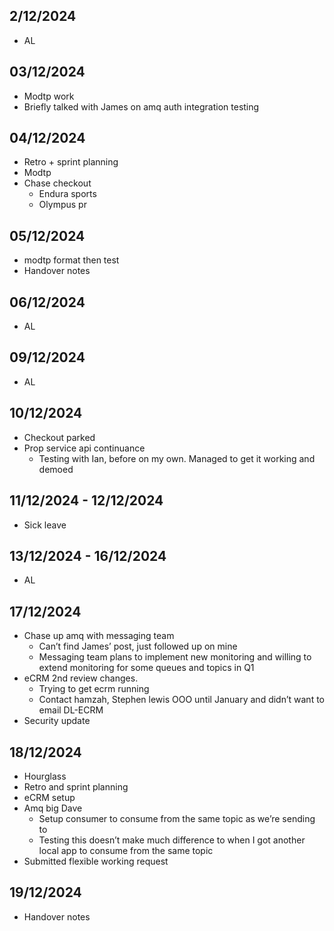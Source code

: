 ## 2/12/2024
- AL
## 03/12/2024
- Modtp work
- Briefly talked with James on amq auth integration testing
## 04/12/2024
- Retro + sprint planning
- Modtp
- Chase checkout
    - Endura sports
    - Olympus pr
## 05/12/2024
- modtp format then test
- Handover notes
## 06/12/2024
- AL
## 09/12/2024
- AL
## 10/12/2024
- Checkout parked
- Prop service api continuance
    - Testing with Ian, before on my own. Managed to get it working and demoed
## 11/12/2024 - 12/12/2024
- Sick leave
## 13/12/2024 - 16/12/2024
- AL
## 17/12/2024
- Chase up amq with messaging team
    - Can’t find James’ post, just followed up on mine
    - Messaging team plans to implement new monitoring and willing to extend monitoring for some queues and topics in Q1
- eCRM 2nd review changes.
    - Trying to get ecrm running
    - Contact hamzah, Stephen lewis OOO until January and didn’t want to email DL-ECRM
- Security update
## 18/12/2024
- Hourglass
- Retro and sprint planning
- eCRM setup
- Amq big Dave
    - Setup consumer to consume from the same topic as we’re sending to
    - Testing this doesn’t make much difference to when I got another local app to consume from the same topic
- Submitted flexible working request
## 19/12/2024
- Handover notes